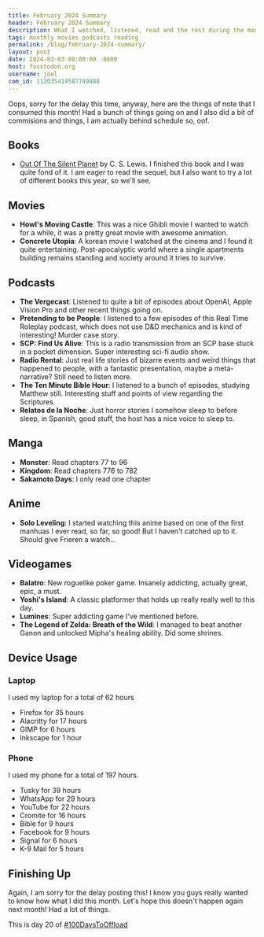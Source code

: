 ```yaml
---
title: February 2024 Summary
header: February 2024 Summary
description: What I watched, listened, read and the rest during the month of February, year 2024.
tags: monthly movies podcasts reading
permalink: /blog/february-2024-summary/
layout: post
date: 2024-03-03 00:00:00 -0600
host: fosstodon.org
username: joel
com_id: 112035414587740488
---
```


Oops, sorry for the delay this time, anyway, here are the things of note that I consumed this month! Had a bunch of things going on and I also did a bit of commisions and things, I am actually behind schedule so, oof.

## Books

- [Out Of The Silent Planet](/blog/out-of-the-silent-planet) by C. S. Lewis. I finished this book and I was quite fond of it. I am eager to read the sequel, but I also want to try a lot of different books this year, so we'll see.

## Movies

- __Howl's Moving Castle__: This was a nice Ghibli movie I wanted to watch for a while, it was a pretty great movie with awesome animation.
- __Concrete Utopia__: A korean movie I watched at the cinema and I found it quite entertaining. Post-apocalyptic world where a single apartments building remains standing and society around it tries to survive.

## Podcasts

- __The Vergecast__: Listened to quite a bit of episodes about OpenAI, Apple Vision Pro and other recent things going on.
- __Pretending to be People__: I listened to a few episodes of this Real Time Roleplay podcast, which does not use D&D mechanics and is kind of interesting! Murder case story.
- __SCP: Find Us Alive__: This is a radio transmission from an SCP base stuck in a pocket dimension. Super interesting sci-fi audio show.
- __Radio Rental__: Just real life stories of bizarre events and weird things that happened to people, with a fantastic presentation, maybe a meta-narrative? Still need to listen more.
- __The Ten Minute Bible Hour__: I listened to a bunch of episodes, studying Matthew still. Interesting stuff and points of view regarding the Scriptures.
- __Relatos de la Noche__: Just horror stories I somehow sleep to before sleep, in Spanish, good stuff, the host has a nice voice to sleep to.

## Manga

- __Monster__: Read chapters 77 to 96
- __Kingdom__: Read chapters 776 to 782
- __Sakamoto Days__: I only read one chapter

## Anime
- __Solo Leveling__: I started watching this anime based on one of the first manhuas I ever read, so far, so good! But I haven't catched up to it. Should give Frieren a watch...

## Videogames

- __Balatro__: New roguelike poker game. Insanely addicting, actually great, epic, a must.
- __Yoshi's Island__: A classic platformer that holds up really really well to this day.
- __Lumines__: Super addicting game I've mentioned before.
- __The Legend of Zelda: Breath of the Wild__: I managed to beat another Ganon and unlocked Mipha's healing ability. Did some shrines.

## Device Usage

### Laptop

I used my laptop for a total of 62 hours

- Firefox for 35 hours
- Alacritty for 17 hours
- GIMP for 6 hours
- Inkscape for 1 hour

### Phone

I used my phone for a total of 197 hours.

- Tusky for 39 hours
- WhatsApp for 29 hours
- YouTube for 22 hours
- Cromite for 16 hours
- Bible for 9 hours
- Facebook for 9 hours
- Signal for 6 hours
- K-9 Mail for 5 hours

## Finishing Up

Again, I am sorry for the delay posting this! I know you guys really wanted to know how what I did this month. Let's hope this doesn't happen again next month! Had a lot of things.

This is day 20 of [#100DaysToOffload](https://100daystooffload.com)
